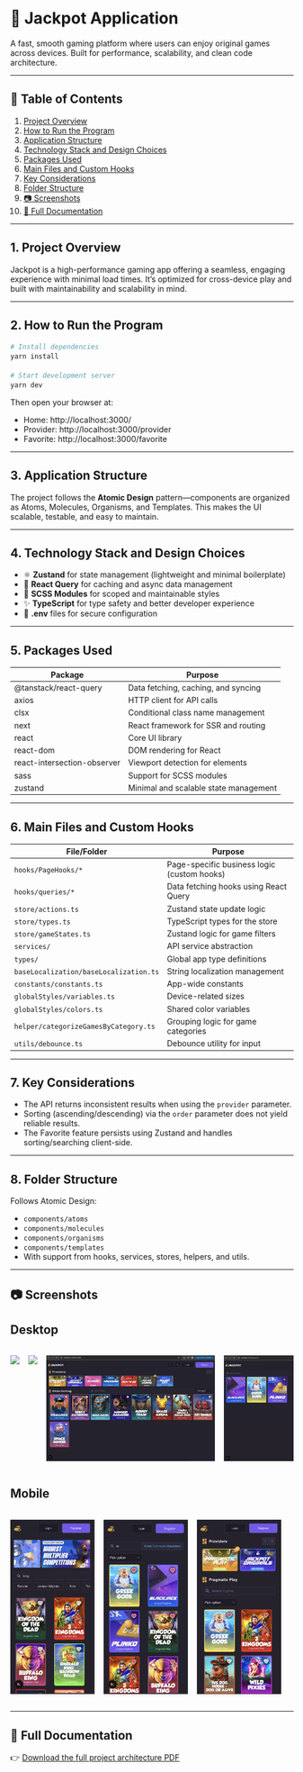 
# 🎰 Jackpot Application

A fast, smooth gaming platform where users can enjoy original games across devices. Built for performance, scalability, and clean code architecture.

---

## 📑 Table of Contents

1. [Project Overview](#project-overview)  
2. [How to Run the Program](#how-to-run-the-program)  
3. [Application Structure](#application-structure)  
4. [Technology Stack and Design Choices](#technology-stack-and-design-choices)  
5. [Packages Used](#packages-used)  
6. [Main Files and Custom Hooks](#main-files-and-custom-hooks)  
7. [Key Considerations](#key-considerations)  
8. [Folder Structure](#folder-structure)  
9. [📷 Screenshots](#-screenshots)  
10. [📄 Full Documentation](#-full-documentation)

---

## 1. Project Overview

Jackpot is a high-performance gaming app offering a seamless, engaging experience with minimal load times. It’s optimized for cross-device play and built with maintainability and scalability in mind.

---

## 2. How to Run the Program

```bash
# Install dependencies
yarn install

# Start development server
yarn dev
```

Then open your browser at:  
- Home: http://localhost:3000/  
- Provider: http://localhost:3000/provider  
- Favorite: http://localhost:3000/favorite  

---

## 3. Application Structure

The project follows the **Atomic Design** pattern—components are organized as Atoms, Molecules, Organisms, and Templates. This makes the UI scalable, testable, and easy to maintain.

---

## 4. Technology Stack and Design Choices

- ⚛ **Zustand** for state management (lightweight and minimal boilerplate)
- 🔁 **React Query** for caching and async data management
- 🎨 **SCSS Modules** for scoped and maintainable styles
- ✨ **TypeScript** for type safety and better developer experience
- 🔐 **.env** files for secure configuration

---

## 5. Packages Used

| Package                       | Purpose                                                   |
|------------------------------|-----------------------------------------------------------|
| @tanstack/react-query        | Data fetching, caching, and syncing                       |
| axios                        | HTTP client for API calls                                 |
| clsx                         | Conditional class name management                         |
| next                         | React framework for SSR and routing                       |
| react                        | Core UI library                                           |
| react-dom                    | DOM rendering for React                                   |
| react-intersection-observer  | Viewport detection for elements                          |
| sass                         | Support for SCSS modules                                 |
| zustand                      | Minimal and scalable state management                    |

---

## 6. Main Files and Custom Hooks

| File/Folder                            | Purpose                                         |
|----------------------------------------|-------------------------------------------------|
| `hooks/PageHooks/*`                    | Page-specific business logic (custom hooks)     |
| `hooks/queries/*`                      | Data fetching hooks using React Query           |
| `store/actions.ts`                     | Zustand state update logic                      |
| `store/types.ts`                       | TypeScript types for the store                  |
| `store/gameStates.ts`                  | Zustand logic for game filters                  |
| `services/`                             | API service abstraction                         |
| `types/`                                | Global app type definitions                     |
| `baseLocalization/baseLocalization.ts` | String localization management                  |
| `constants/constants.ts`               | App-wide constants                              |
| `globalStyles/variables.ts`            | Device-related sizes                            |
| `globalStyles/colors.ts`               | Shared color variables                          |
| `helper/categorizeGamesByCategory.ts`  | Grouping logic for game categories              |
| `utils/debounce.ts`                    | Debounce utility for input                      |

---

## 7. Key Considerations

- The API returns inconsistent results when using the `provider` parameter.
- Sorting (ascending/descending) via the `order` parameter does not yield reliable results.
- The Favorite feature persists using Zustand and handles sorting/searching client-side.

---

## 8. Folder Structure

Follows Atomic Design:
- `components/atoms`
- `components/molecules`
- `components/organisms`
- `components/templates`
- With support from hooks, services, stores, helpers, and utils.

---

## 📷 Screenshots
  ## Desktop
  
<div style="display: flex; overflow-x: auto; gap: 1rem; padding: 1rem 0;">
  <img src="https://github.com/hack5hu/jackpot/blob/main/public/1-jackpot-homepage.png?raw=true" width="300" />
  <img src="https://github.com/hack5hu/jackpot/blob/main/public/2-jackpot-search.png?raw=true" width="300" />
  <img src="https://github.com/hack5hu/jackpot/blob/main/public/3-jackpot-provider.png?raw=true" width="300" />
  <img src="https://github.com/hack5hu/jackpot/blob/main/public/4-jackpot-favorite-sort.png?raw=true" width="300" />
  <img src="https://github.com/hack5hu/jackpot/blob/main/public/5-jackpot-favorite-unsort.png?raw=true" width="300" />
  <img src="https://github.com/hack5hu/jackpot/blob/main/public/6-jackpot-category-sort.png?raw=true" width="300" />
  <img src="https://github.com/hack5hu/jackpot/blob/main/public/7-jackpot-catgeory-unsort.png?raw=true" width="300" />
</div>

 ## Mobile
 
 <div style="display: flex; overflow-x: auto; gap: 1rem; padding: 1rem 0;">
  <img src="https://github.com/hack5hu/jackpot/blob/main/public/8-jackpot-mobile.png?raw=true" width="150" />
  <img src="https://github.com/hack5hu/jackpot/blob/main/public/9-jackpot-mobile.png?raw=true" width="150" />
  <img src="https://github.com/hack5hu/jackpot/blob/main/public/10-jackpot-mobile.png?raw=true" width="150" />
</div>

---

## 📄 Full Documentation

👉 [Download the full project architecture PDF](https://github.com/hack5hu/jackpot/blob/main/Jackpot%20Application%20-%20Setup%20and%20Architecture%20Overview%20-%20Priyanshu.pdf)
